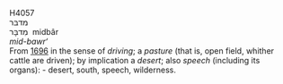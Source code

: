 <body>
  <p>H4057<br>  מדבּר  <br> מִדבָּר  ‎  midbâr  <br><i>mid-bawr‘ </i><br>From <a href="h1696.htm">1696</a> in the sense of <i>driving</i>; a <i>pasture</i> (that is, open field, whither cattle are driven); by implication a <i>desert</i>; also <i>speech</i> (including its organs): - desert, south, speech, wilderness.<br></p>
 </body>